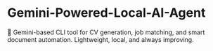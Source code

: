 # Gemini-Powered-Local-AI-Agent
🤖 Gemini-based CLI tool for CV generation, job matching, and smart document automation. Lightweight, local, and always improving.
